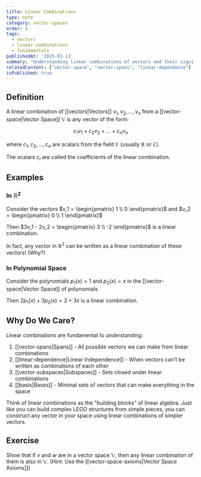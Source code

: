 ```yaml
---
title: Linear Combinations
type: note
category: vector-spaces
order: 4
tags:
  - vectors
  - linear-combinations
  - fundamentals
publishedAt: '2025-01-11'
summary: "Understanding linear combinations of vectors and their significance."
relatedContent: ["vector-space", "vector-spans", "linear-dependence"]
isPublished: true
---
```


## Definition
A linear combination of [[vectors|Vectors]] $v_1, v_2, \dots, v_n$ from a [[vector-space|Vector Space]] $\mathbb{V}$ is any vector of the form:

$$
c_1v_1 + c_2v_2 + \dots + c_nv_n
$$

where $c_1, c_2, \dots, c_n$ are scalars from the field $\mathbb{F}$ (usually $\mathbb{R}$ or $\mathbb{C}$).

The scalars $c_i$ are called the coefficients of the linear combination.

## Examples
### In $\mathbb{R}^2$
Consider the vectors $v_1 = \begin{pmatrix} 1 \\ 0 \end{pmatrix}$ and $v_2 = \begin{pmatrix} 0 \\ 1 \end{pmatrix}$

Then $3v_1 - 2v_2 = \begin{pmatrix} 3 \\ -2 \end{pmatrix}$ is a linear combination.

In fact, any vector in $\mathbb{R}^2$ can be written as a linear combination of these vectors! (Why?)

### In Polynomial Space
Consider the polynomials $p_1(x) = 1$ and $p_2(x) = x$ in the [[vector-space|Vector Space]] of polynomials.

Then $2p_1(x) + 3p_2(x) = 2 + 3x$ is a linear combination.

## Why Do We Care?
Linear combinations are fundamental to understanding:
1. [[vector-spans|Spans]] - All possible vectors we can make from linear combinations
2. [[linear-dependence|Linear Independence]] - When vectors can't be written as combinations of each other
3. [[vector-subspaces|Subspaces]] - Sets closed under linear combinations
4. [[basis|Bases]] - Minimal sets of vectors that can make everything in the space

Think of linear combinations as the "building blocks" of linear algebra. Just like you can build complex LEGO structures from simple pieces, you can construct any vector in your space using linear combinations of simpler vectors.

## Exercise
Show that if $v$ and $w$ are in a vector space $\mathbb{V}$, then any linear combination of them is also in $\mathbb{V}$. 
(Hint: Use the [[vector-space-axioms|Vector Space Axioms]])

